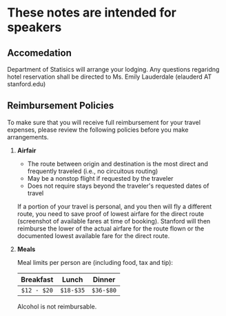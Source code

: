 
# These notes are intended for speakers



## Accomedation
Department of Statisics will arrange your lodging. Any questions regaridng hotel reservation shall be directed to Ms. Emily Lauderdale (elauderd AT stanford.edu)

## Reimbursement Policies
To make sure that you will receive full reimbursement for your travel expenses, please review the following policies before you make arrangements.

1. **Airfair** 
   * The route between origin and destination is the most direct and frequently traveled (i.e., no circuitous routing)
   * May be a nonstop flight if requested by the traveler 	
   * Does not require stays beyond the traveler's requested dates of travel  
	
   If a portion of your travel is personal, and you then will fly a different route, you need to save proof of lowest airfare for the direct route (screenshot of available fares at time of booking). Stanford will then reimburse the lower of the actual airfare for the route flown or the documented lowest available fare for the direct route.  

2. **Meals**  

    Meal limits per person are (including food, tax and tip):  

    | Breakfast   |  Lunch  | Dinner   |
    | :---------: |:-------:|:--------:|
    |  `$12 - $20`|`$18-$35`|`$36-$80` |  

    Alcohol is not reimbursable.
